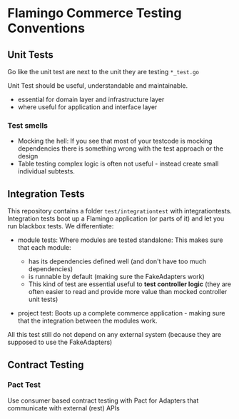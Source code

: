 # Flamingo Commerce Testing Conventions

## Unit Tests

Go like the unit test are next to the unit they are testing `*_test.go`

Unit Test should be useful, understandable and maintainable.

* essential for domain layer and infrastructure layer
* where useful for application and interface layer

### Test smells
* Mocking the hell: If you see that most of your testcode is mocking dependencies there is something wrong with the test approach or the design
* Table testing complex logic is often not useful - instead create small individual subtests.
 

## Integration Tests

This repository contains a folder `test/integrationtest` with integrationtests. Integration tests boot up a Flamingo application (or parts of it) and let you run blackbox tests.
We differentiate:

* module tests: Where modules are tested standalone: This makes sure that each module:
    * has its dependencies defined well (and don't have too much dependencies)
    * is runnable by default (making sure the FakeAdapters work)
    * This kind of test are essential useful to **test controller logic** (they are often easier to read and provide more value than mocked controller unit tests)

* project test: Boots up a complete commerce application - making sure that the integration between the modules work.

All this test still do not depend on any external system (because they are supposed to use the FakeAdapters)

## Contract Testing

### Pact Test
Use consumer based contract testing with Pact for Adapters that communicate with external (rest) APIs
